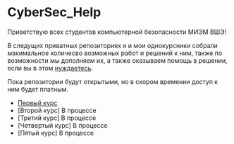 # CyberSec_Help
Приветствую всех студентов компьютерной безопасности МИЭМ ВШЭ!

В следущих приватных репозиториях я и мои однокурсники собрали макимальное количесво возможных работ и решений к ним, также по возможности мы дополняем их, а также оказываем помощь в решении, если вы в этом [нуждаетесь](https://vk.com/hsecshelper).

Пока репозитории будут открытыми, но в скором времении доступ к ним будет платным. 
* [Первый курс](https://github.com/surik316/First_Course)
* [Второй курс] В процессе
* [Третий курс] В процессе
* [Четвертый курс] В процессе
* [Пятый курс] В процессе
